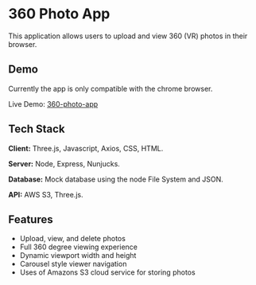 
# 360 Photo App

This application allows users to upload and view 360 (VR) photos in their browser.




## Demo

Currently the app is only compatible with the chrome browser. 

Live Demo: [360-photo-app](https://jarett-sisk-360-photo.herokuapp.com/photo/add) 


## Tech Stack

**Client:** Three.js, Javascript, Axios, CSS, HTML.

**Server:** Node, Express, Nunjucks.

**Database:** Mock database using the node File System and JSON.

**API:** AWS S3, Three.js.


## Features

- Upload, view, and delete photos
- Full 360 degree viewing experience
- Dynamic viewport width and height
- Carousel style viewer navigation
- Uses of Amazons S3 cloud service for storing photos


